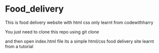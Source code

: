 # Food_delivery
This is food delivery website with html css only learnt from codewithharry

You just need to clone this repo using git clone

and then open index.html file its a simple html/css food delivery site learnt from a tutorial
